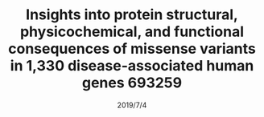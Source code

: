 ---
title: "Insights into protein structural, physicochemical, and functional consequences of missense variants in 1,330 disease-associated human genes 693259"
collection: publications
permalink: /publication/2019-Harbor
date: 2019/7/4
venue: 
paperurl: 
link: "https://orbilu.uni.lu/bitstream/10993/39863/1/693259.full.pdf"
code: 
github: 
citation: 'Sumaiya Iqbal, Jakob B Jespersen, Eduardo Perez-Palma, Patrick May, David Hoksza, Henrike O Heyne, Shehab S Ahmed, Zaara T Rifat, M Sohel Rahman, Kasper Lage, Aarno Palotie, Jeffrey R Cottrell, Florence F Wagner, Mark J Daly, Arthur C Campbell, Dennis Lal'
---